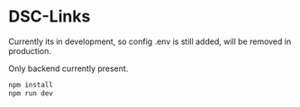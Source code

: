 # DSC-Links

Currently its in development, so config .env is still added, will be removed in production.

Only backend currently present.

```javascript
npm install
npm run dev
```
